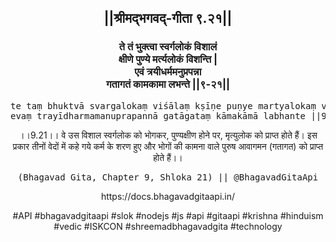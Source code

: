 <center><h2>||श्रीमद्‍भगवद्‍-गीता ९.२१||</h2>
<h3>ते तं भुक्त्वा स्वर्गलोकं विशालं<br/>क्षीणे पुण्ये मर्त्यलोकं विशन्ति |<br/>एवं त्रयीधर्ममनुप्रपन्ना<br/>गतागतं कामकामा लभन्ते ||९-२१||</h3>
<pre>te taṃ bhuktvā svargalokaṃ viśālaṃ kṣīṇe puṇye martyalokaṃ viśanti .<br/>evaṃ trayīdharmamanuprapannā gatāgataṃ kāmakāmā labhante ||9-21||</pre>
<p>।।9.21।। वे उस विशाल स्वर्गलोक को भोगकर, पुण्यक्षीण होने पर, मृत्युलोक को प्राप्त होते हैं। इस प्रकार तीनों वेदों में कहे गये कर्म के शरण हुए और भोगों की कामना वाले पुरुष आवागमन (गतागत) को प्राप्त होते हैं।।</p>
<pre>(Bhagavad Gita, Chapter 9, Shloka 21) || @BhagavadGitaApi</pre><p>https://docs.bhagavadgitaapi.in/</p><p>#API #bhagavadgitaapi #slok #nodejs #js #api #gitaapi #krishna #hinduism #vedic #ISKCON #shreemadbhagavadgita #technology</p></center>